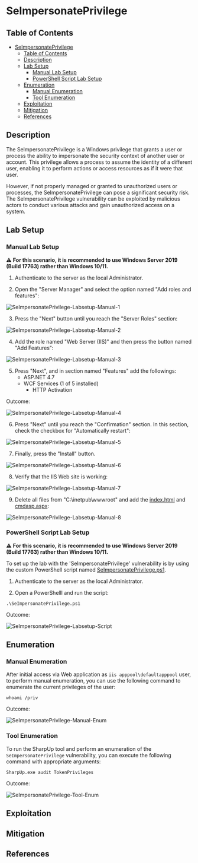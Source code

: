 # SeImpersonatePrivilege

## Table of Contents

- [SeImpersonatePrivilege](#SeImpersonatePrivilege)
  - [Table of Contents](#table-of-contents)
  - [Description](#description)
  - [Lab Setup](#lab-setup)
    - [Manual Lab Setup](#manual-lab-setup)
    - [PowerShell Script Lab Setup](#powershell-script-lab-setup)
  - [Enumeration](#enumeration)
    - [Manual Enumeration](#manual-enumeration)
    - [Tool Enumeration](#tool-enumeration)
  - [Exploitation](#exploitation)
  - [Mitigation](#mitigation)
  - [References](#references)

## Description

The SeImpersonatePrivilege is a Windows privilege that grants a user or process the ability to impersonate the security context of another user or account. This privilege allows a process to assume the identity of a different user, enabling it to perform actions or access resources as if it were that user.

However, if not properly managed or granted to unauthorized users or processes, the SeImpersonatePrivilege can pose a significant security risk. The SeImpersonatePrivilege vulnerability can be exploited by malicious actors to conduct various attacks and gain unauthorized access on a system.

## Lab Setup

### Manual Lab Setup

:warning: <b>For this scenario, it is recommended to use Windows Server 2019 (Build 17763) rather than Windows 10/11.</b>

1) Authenticate to the server as the local Administrator.

2) Open the "Server Manager" and select the option named "Add roles and features":

![SeImpersonatePrivilege-Labsetup-Manual-1](/Pictures/SeImpersonatePrivilege-Labsetup-Manual-1.png)

3) Press the "Next" button until you reach the "Server Roles" section:

![SeImpersonatePrivilege-Labsetup-Manual-2](/Pictures/SeImpersonatePrivilege-Labsetup-Manual-2.png)

4) Add the role named "Web Server (IIS)" and then press the button named "Add Features":

![SeImpersonatePrivilege-Labsetup-Manual-3](/Pictures/SeImpersonatePrivilege-Labsetup-Manual-3.png)

5) Press "Next", and in section named "Features" add the followings:
   - ASP.NET 4.7
   - WCF Services (1 of 5 installed)
     - HTTP Activation
    
Outcome:

![SeImpersonatePrivilege-Labsetup-Manual-4](/Pictures/SeImpersonatePrivilege-Labsetup-Manual-4.png)

6) Press "Next" until you reach the "Confirmation" section. In this section, check the checkbox for "Automatically restart":

![SeImpersonatePrivilege-Labsetup-Manual-5](/Pictures/SeImpersonatePrivilege-Labsetup-Manual-5.png)

7) Finally, press the "Install" button.

![SeImpersonatePrivilege-Labsetup-Manual-6](/Pictures/SeImpersonatePrivilege-Labsetup-Manual-6.png)

8) Verify that the IIS Web site is working:

![SeImpersonatePrivilege-Labsetup-Manual-7](/Pictures/SeImpersonatePrivilege-Labsetup-Manual-7.png)

9) Delete all files from "C:\inetpub\wwwroot" and add the [index.html](/Lab-Setup-Source-Code/index.html) and [cmdasp.aspx](/Lab-Setup-Source-Code/cmdasp.aspx):

![SeImpersonatePrivilege-Labsetup-Manual-8](/Pictures/SeImpersonatePrivilege-Labsetup-Manual-8.png)

### PowerShell Script Lab Setup

:warning: <b>For this scenario, it is recommended to use Windows Server 2019 (Build 17763) rather than Windows 10/11.</b>

To set up the lab with the 'SeImpersonatePrivilege' vulnerability is by using the custom PowerShell script named [SeImpersonatePrivilege.ps1](/Lab-Setup-Scripts/SeImpersonatePrivilege.ps1).

1) Authenticate to the server as the local Administrator.

2) Open a PowerShelll and run the script:

```
.\SeImpersonatePrivilege.ps1
```

Outcome:

![SeImpersonatePrivilege-Labsetup-Script](/Pictures/SeImpersonatePrivilege-Labsetup-Script.png)

## Enumeration

### Manual Enumeration

After initial access via Web application as `iis apppool\defaultapppool` user, to perform manual enumeration, you can use the following command to enumerate the current privileges of the user:

```
whoami /priv
```

Outcome:

![SeImpersonatePrivilege-Manual-Enum](/Pictures/SeImpersonatePrivilege-Manual-Enum.png)

### Tool Enumeration

To run the SharpUp tool and perform an enumeration of the `SeImpersonatePrivilege` vulnerability, you can execute the following command with appropriate arguments:

```
SharpUp.exe audit TokenPrivileges
```

Outcome:

![SeImpersonatePrivilege-Tool-Enum](/Pictures/SeImpersonatePrivilege-Tool-Enum.png)

## Exploitation

## Mitigation

## References

